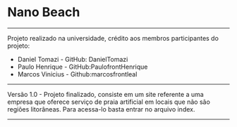 # Nano Beach
*****
Projeto realizado na universidade, crédito aos membros participantes do projeto:
- Daniel Tomazi - GitHub: DanielTomazi
- Paulo Henrique - GitHub:PaulofrontHenrique
- Marcos Vinicius - Github:marcosfrontleal
********
Versão 1.0 - Projeto finalizado, consiste em um site referente a uma empresa que oferece serviço de praia artificial em locais que não são regiões litorâneas. Para acessa-lo basta entrar no arquivo index.
******
